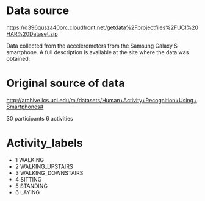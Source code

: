 # Data source
https://d396qusza40orc.cloudfront.net/getdata%2Fprojectfiles%2FUCI%20HAR%20Dataset.zip 

Data collected from the accelerometers from the Samsung Galaxy S smartphone. A full description is available at the site where the data was obtained: 
# Original source of data
http://archive.ics.uci.edu/ml/datasets/Human+Activity+Recognition+Using+Smartphones#

 30 participants 
 6 activities

# Activity_labels
* 1 WALKING
* 2 WALKING_UPSTAIRS
* 3 WALKING_DOWNSTAIRS
* 4 SITTING
* 5 STANDING
* 6 LAYING

